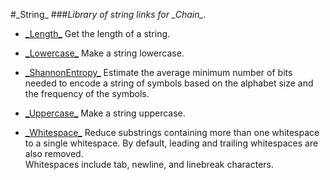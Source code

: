 #\_String\_
###*Library of string links for \_Chain\_.*

* [\_Length\_](/src/_Length_.php)
Get the length of a string.

* [\_Lowercase\_](/src/_Lowercase_.php)
Make a string lowercase.

* [\_ShannonEntropy\_](/src/_ShannonEntropy_.php)
Estimate the average minimum number of bits needed to encode a string of
symbols based on the alphabet size and the frequency of the symbols.

* [\_Uppercase\_](/src/_Uppercase_.php)
Make a string uppercase.

* [\_Whitespace\_](/src/_Whitespace_.php)
Reduce substrings containing more than one whitespace to a single whitespace.
By default, leading and trailing whitespaces are also removed.  
Whitespaces include tab, newline, and linebreak characters.
